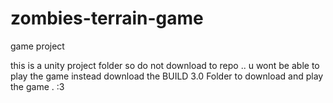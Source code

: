 # zombies-terrain-game
 game project
 
 this is a unity project folder so do not download to repo .. u wont be able to play the game 
instead download the BUILD 3.0 Folder to download and play the game . :3
